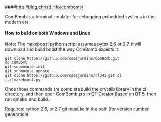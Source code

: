 ####http://blog.chrisd.info/combomb/

ComBomb is a terminal emulator for debugging embedded systems in the modern era.

#### How to build on both Windows and Linux

Note: The makeboost python script assumes pyton 2.6 or 2.7, it will download and build boost the way ComBomb expects it.
```
git clone https://github.com/cdesjardins/ComBomb.git
cd ComBomb
git submodule init
git submodule update
git clone https://github.com/cdesjardins/cl342.git cl
[./]makeboost.py
```

Once those commands are complete build the cryptlib library in the cl directory, and then open ComBomb.pro in QT Creator Based on QT 5, then run qmake, and build.

Requires:
python 2.6, or 2.7
git must be in the path (for version number generation)


